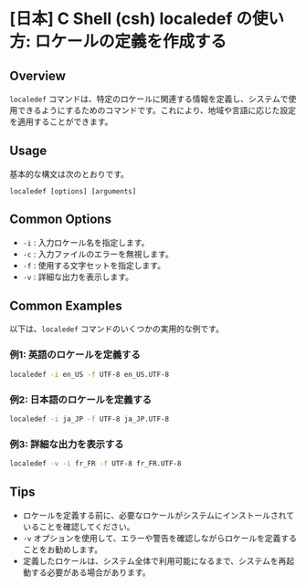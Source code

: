 # [日本] C Shell (csh) localedef の使い方: ロケールの定義を作成する

## Overview
`localedef` コマンドは、特定のロケールに関連する情報を定義し、システムで使用できるようにするためのコマンドです。これにより、地域や言語に応じた設定を適用することができます。

## Usage
基本的な構文は次のとおりです。

```
localedef [options] [arguments]
```

## Common Options
- `-i` : 入力ロケール名を指定します。
- `-c` : 入力ファイルのエラーを無視します。
- `-f` : 使用する文字セットを指定します。
- `-v` : 詳細な出力を表示します。

## Common Examples
以下は、`localedef` コマンドのいくつかの実用的な例です。

### 例1: 英語のロケールを定義する
```bash
localedef -i en_US -f UTF-8 en_US.UTF-8
```

### 例2: 日本語のロケールを定義する
```bash
localedef -i ja_JP -f UTF-8 ja_JP.UTF-8
```

### 例3: 詳細な出力を表示する
```bash
localedef -v -i fr_FR -f UTF-8 fr_FR.UTF-8
```

## Tips
- ロケールを定義する前に、必要なロケールがシステムにインストールされていることを確認してください。
- `-v` オプションを使用して、エラーや警告を確認しながらロケールを定義することをお勧めします。
- 定義したロケールは、システム全体で利用可能になるまで、システムを再起動する必要がある場合があります。